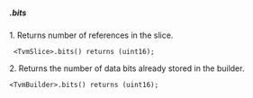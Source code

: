##### .bits

1\. Returns number of references in the slice.

```
 <TvmSlice>.bits() returns (uint16);
```

2\. Returns the number of data bits already stored in the builder.

```
<TvmBuilder>.bits() returns (uint16);
```
